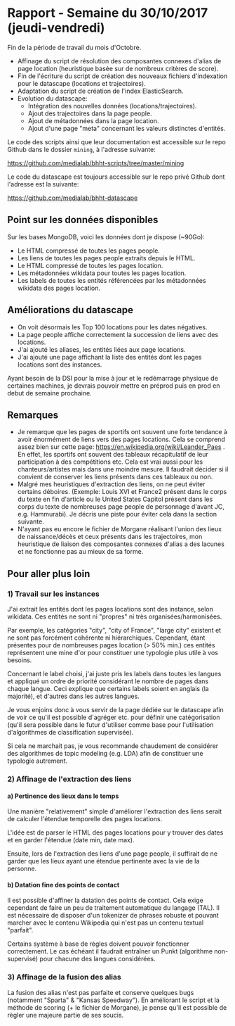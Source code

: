# Rapport - Semaine du 30/10/2017 (jeudi-vendredi)

Fin de la période de travail du mois d'Octobre.

* Affinage du script de résolution des composantes connexes d'alias de page location (heuristique basée sur de nombreux critères de score).
* Fin de l'écriture du script de création des nouveaux fichiers d'indexation pour le datascape (locations et trajectoires).
* Adaptation du script de création de l'index ElasticSearch.
* Evolution du datascape:
  - Intégration des nouvelles données (locations/trajectoires).
  - Ajout des trajectoires dans la page people.
  - Ajout de métadonnées dans la page location.
  - Ajout d'une page "meta" concernant les valeurs distinctes d'entités.

Le code des scripts ainsi que leur documentation est accessible sur le repo Github dans le dossier `mining`, à l'adresse suivante:

https://github.com/medialab/bhht-scripts/tree/master/mining

Le code du datascape est toujours accessible sur le repo privé Github dont l'adresse est la suivante:

https://github.com/medialab/bhht-datascape

## Point sur les données disponibles

Sur les bases MongoDB, voici les données dont je dispose (~90Go):

* Le HTML compressé de toutes les pages people.
* Les liens de toutes les pages people extraits depuis le HTML.
* Le HTML compressé de toutes les pages location.
* Les métadonnées wikidata pour toutes les pages location.
* Les labels de toutes les entités référencées par les métadonnées wikidata des pages location.

## Améliorations du datascape

* On voit désormais les Top 100 locations pour les dates négatives.
* La page people affiche correctement la succession de liens avec des locations.
* J'ai ajouté les aliases, les entités liées aux page locations.
* J'ai ajouté une page affichant la liste des entités dont les pages locations sont des instances.

Ayant besoin de la DSI pour la mise à jour et le redémarrage physique de certaines machines, je devrais pouvoir mettre en préprod puis en prod en debut de semaine prochaine.

## Remarques

* Je remarque que les pages de sportifs ont souvent une forte tendance à avoir énormément de liens vers des pages locations. Cela se comprend assez bien sur cette page: https://en.wikipedia.org/wiki/Leander_Paes . En effet, les sportifs ont souvent des tableaux récapitulatif de leur participation à des compétitions etc. Cela est vrai aussi pour les chanteurs/artistes mais dans une moindre mesure. Il faudrait décider si il convient de conserver les liens présents dans ces tableaux ou non.
* Malgré mes heuristiques d'extraction des liens, on ne peut éviter certains déboires. (Exemple: Louis XVI et France2 présent dans le corps du texte en fin d'article ou le United States Capitol présent dans les corps du texte de nombreuses page people de personnage d'avant JC, e.g. Hammurabi). Je décris une piste pour éviter cela dans la section suivante.
* N'ayant pas eu encore le fichier de Morgane réalisant l'union des lieux de naissance/décès et ceux présents dans les trajectoires, mon heuristique de liaison des composantes connexes d'alias a des lacunes et ne fonctionne pas au mieux de sa forme.

## Pour aller plus loin

### 1) Travail sur les instances

J'ai extrait les entités dont les pages locations sont des instance, selon wikidata. Ces entités ne sont ni "propres" ni très organisées/harmonisées.

Par exemple, les catégories "city", "city of France", "large city" existent et ne sont pas forcément cohérente ni hiérarchiques. Cependant, étant présentes pour de nombreuses pages location (> 50% min.) ces entités représentent une mine d'or pour constituer une typologie plus utile à vos besoins.

Concernant le label choisi, j'ai juste pris les labels dans toutes les langues et appliqué un ordre de priorité considérant le nombre de pages dans chaque langue. Ceci explique que certains labels soient en anglais (la majorité), et d'autres dans les autres langues.

Je vous enjoins donc à vous servir de la page dédiée sur le datascape afin de voir ce qu'il est possible d'agréger etc. pour définir une catégorisation (qu'il sera possible dans le futur d'utiliser comme base pour l'utilisation d'algorithmes de classification supervisée).

Si cela ne marchait pas, je vous recommande chaudement de considérer des algorithmes de topic modeling (e.g. LDA) afin de constituer une typologie autrement.

### 2) Affinage de l'extraction des liens

#### a) Pertinence des lieux dans le temps

Une manière "relativement" simple d'améliorer l'extraction des liens serait de calculer l'étendue temporelle des pages locations.

L'idée est de parser le HTML des pages locations pour y trouver des dates et en garder l'étendue (date min, date max).

Ensuite, lors de l'extraction des liens d'une page people, il suffirait de ne garder que les lieux ayant une étendue pertinente avec la vie de la personne.

#### b) Datation fine des points de contact

Il est possible d'affiner la datation des points de contact. Cela exige cependant de faire un peu de traitement automatique du langage (TAL). Il est nécessaire de disposer d'un tokenizer de phrases robuste et pouvant marcher avec le contenu Wikipedia qui n'est pas un contenu textual "parfait".

Certains système à base de règles doivent pouvoir fonctionner correctement. Le cas échéant il faudrait entraîner un Punkt (algorithme non-supervisé) pour chacune des langues considérées.

### 3) Affinage de la fusion des alias

La fusion des alias n'est pas parfaite et conserve quelques bugs (notamment "Sparta" & "Kansas Speedway"). En améliorant le script et la méthode de scoring (+ le fichier de Morgane), je pense qu'il est possible de règler une majeure partie de ses soucis.

